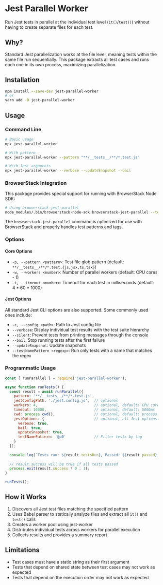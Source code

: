 # Jest Parallel Worker

Run Jest tests in parallel at the individual test level (`it()`/`test()`) without having to create separate files for each test.

## Why?

Standard Jest parallelization works at the file level, meaning tests within the same file run sequentially. This package extracts all test cases and runs each one in its own process, maximizing parallelization.

## Installation

```bash
npm install --save-dev jest-parallel-worker
# or
yarn add -D jest-parallel-worker
```

## Usage

### Command Line

```bash
# Basic usage
npx jest-parallel-worker

# With pattern
npx jest-parallel-worker --pattern "**/__tests__/**/*.test.js"

# With Jest arguments
npx jest-parallel-worker --verbose --updateSnapshot --bail
```

### BrowserStack Integration

This package provides special support for running with BrowserStack Node SDK:

```bash
# Using browserstack-jest-parallel
node_modules/.bin/browserstack-node-sdk browserstack-jest-parallel --testPathPattern="src/__tests__/automatedTests/*.js" --testNamePattern="@p0" --detectOpenHandles
```

The `browserstack-jest-parallel` command is optimized for use with BrowserStack and properly handles test patterns and tags.

### Options

#### Core Options

- `-p, --pattern <pattern>`: Test file glob pattern (default: `**/__tests__/**/*.test.{js,jsx,ts,tsx}`)
- `-w, --workers <number>`: Number of parallel workers (default: CPU cores - 1)
- `-t, --timeout <number>`: Timeout for each test in milliseconds (default: 4 * 60 * 1000)

#### Jest Options

All standard Jest CLI options are also supported. Some commonly used ones include:

- `-c, --config <path>`: Path to Jest config file
- `--verbose`: Display individual test results with the test suite hierarchy
- `--silent`: Prevent tests from printing messages through the console
- `--bail`: Stop running tests after the first failure
- `--updateSnapshot`: Update snapshots
- `--testNamePattern <regexp>`: Run only tests with a name that matches the regex

### Programmatic Usage

```javascript
const { runParallel } = require('jest-parallel-worker');

async function runTests() {
  const result = await runParallel({
    pattern: '**/__tests__/**/*.test.js',
    jestConfigPath: './jest.config.js',  // optional
    workers: 4,                          // optional, default: CPU cores - 1
    timeout: 10000,                      // optional, default: 5000ms
    cwd: process.cwd(),                  // optional, default: process.cwd()
    jestOptions: {                       // optional, all Jest options are supported
      verbose: true,
      bail: true,
      updateSnapshot: true,
      testNamePattern: '@p0'             // Filter tests by tag
    }
  });
  
  console.log(`Tests run: ${result.testsRun}, Passed: ${result.passed}, Failed: ${result.failed}`);
  
  // result.success will be true if all tests passed
  process.exit(result.success ? 0 : 1);
}

runTests();
```

## How it Works

1. Discovers all Jest test files matching the specified pattern
2. Uses Babel parser to statically analyze files and extract all `it()` and `test()` calls
3. Creates a worker pool using jest-worker
4. Distributes individual tests across workers for parallel execution
5. Collects results and provides a summary report

## Limitations

- Test cases must have a static string as their first argument
- Tests that depend on shared state between test cases may not work as expected
- Tests that depend on the execution order may not work as expected